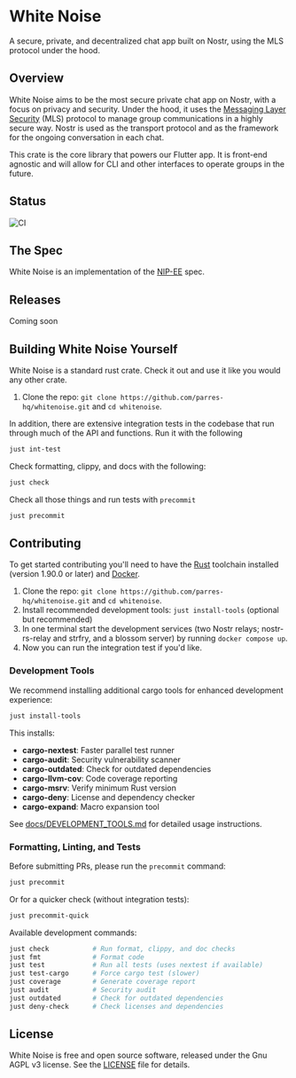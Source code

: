 # White Noise

A secure, private, and decentralized chat app built on Nostr, using the MLS protocol under the hood.

## Overview

White Noise aims to be the most secure private chat app on Nostr, with a focus on privacy and security. Under the hood, it uses the [Messaging Layer Security](https://www.rfc-editor.org/rfc/rfc9420.html) (MLS) protocol to manage group communications in a highly secure way. Nostr is used as the transport protocol and as the framework for the ongoing conversation in each chat.

This crate is the core library that powers our Flutter app. It is front-end agnostic and will allow for CLI and other interfaces to operate groups in the future.

## Status

![CI](https://github.com/parres-hq/whitenoise/actions/workflows/ci.yml/badge.svg?event=push)

## The Spec

White Noise is an implementation of the [NIP-EE](https://github.com/nostr-protocol/nips/blob/master/EE.md) spec.

## Releases

Coming soon

## Building White Noise Yourself

White Noise is a standard rust crate. Check it out and use it like you would any other crate.

1. Clone the repo: `git clone https://github.com/parres-hq/whitenoise.git` and `cd whitenoise`.

In addition, there are extensive integration tests in the codebase that run through much of the API and functions. Run it with the following

```sh
just int-test
```

Check formatting, clippy, and docs with the following:

```sh
just check
```

Check all those things and run tests with `precommit`

```sh
just precommit
```

## Contributing

To get started contributing you'll need to have the [Rust](https://www.rust-lang.org/tools/install) toolchain installed (version 1.90.0 or later) and [Docker](https://www.docker.com).

1. Clone the repo: `git clone https://github.com/parres-hq/whitenoise.git` and `cd whitenoise`.
1. Install recommended development tools: `just install-tools` (optional but recommended)
1. In one terminal start the development services (two Nostr relays; nostr-rs-relay and strfry, and a blossom server) by running `docker compose up`.
1. Now you can run the integration test if you'd like.

### Development Tools

We recommend installing additional cargo tools for enhanced development experience:

```sh
just install-tools
```

This installs:
- **cargo-nextest**: Faster parallel test runner
- **cargo-audit**: Security vulnerability scanner
- **cargo-outdated**: Check for outdated dependencies
- **cargo-llvm-cov**: Code coverage reporting
- **cargo-msrv**: Verify minimum Rust version
- **cargo-deny**: License and dependency checker
- **cargo-expand**: Macro expansion tool

See [docs/DEVELOPMENT_TOOLS.md](docs/DEVELOPMENT_TOOLS.md) for detailed usage instructions.

### Formatting, Linting, and Tests

Before submitting PRs, please run the `precommit` command:

```sh
just precommit
```

Or for a quicker check (without integration tests):

```sh
just precommit-quick
```

Available development commands:

```sh
just check           # Run format, clippy, and doc checks
just fmt             # Format code
just test            # Run all tests (uses nextest if available)
just test-cargo      # Force cargo test (slower)
just coverage        # Generate coverage report
just audit           # Security audit
just outdated        # Check for outdated dependencies
just deny-check      # Check licenses and dependencies
```

## License

White Noise is free and open source software, released under the Gnu AGPL v3 license. See the [LICENSE](LICENSE) file for details.
